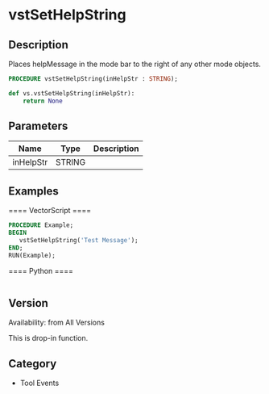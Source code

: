 # vstSetHelpString

## Description
Places helpMessage in the mode bar to the right of any other mode objects.

```pascal
PROCEDURE vstSetHelpString(inHelpStr : STRING);
```

```python
def vs.vstSetHelpString(inHelpStr):
    return None
```

## Parameters
|Name|Type|Description|
|---|---|---|
|inHelpStr|STRING|   |

## Examples
==== VectorScript ====
```pascal
PROCEDURE Example;
BEGIN
   vstSetHelpString('Test Message');
END;
RUN(Example);
```
==== Python ====
```python

```

## Version
Availability: from All Versions

This is drop-in function.

## Category
* Tool Events

